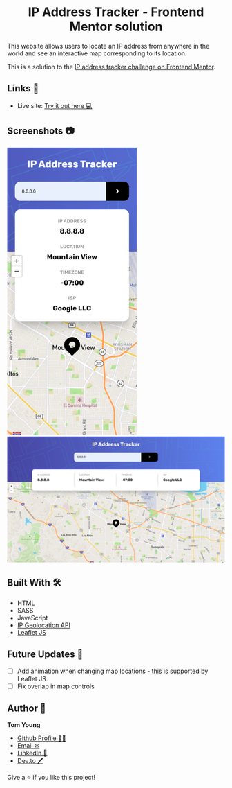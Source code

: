 <h1 align="center">IP Address Tracker - Frontend Mentor solution</h1>

This website allows users to locate an IP address from anywhere in the world and see an interactive map corresponding to its location.

This is a solution to the [IP address tracker challenge on Frontend Mentor](https://www.frontendmentor.io/challenges/ip-address-tracker-I8-0yYAH0).

## Links 🌟

- Live site: [Try it out here 💻](https://thethomasy.github.io/IP-Address-Tracker/ 'Live View')

## Screenshots 📷

<p float="left">
  <img src="./screenshots/screenshot-mobile.png" width="300px">
  <img src="./screenshots/screenshot-desktop.png">
</p>

## Built With 🛠

- HTML
- SASS
- JavaScript
- [IP Geolocation API](https://geo.ipify.org/)
- [Leaflet JS](https://leafletjs.com/)

## Future Updates 🎁

- [ ] Add animation when changing map locations - this is supported by Leaflet JS.
- [ ] Fix overlap in map controls

## Author 🧑

**Tom Young**

- [Github Profile 👨‍💻](https://github.com/TheThomasY)
- [Email ✉](mailto:tomyoungdev@gmail.com?subject=Hi 'Hi!')
- [LinkedIn 💼](https://www.linkedin.com/in/tom-young5555/)
- [Dev.to 🖊](https://dev.to/thetomy)

Give a ⭐️ if you like this project!
